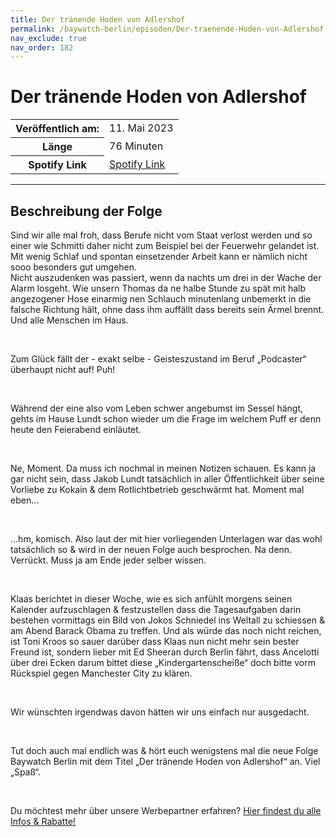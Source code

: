 ```yaml
---
title: Der tränende Hoden von Adlershof
permalink: /baywatch-berlin/episoden/Der-traenende-Hoden-von-Adlershof
nav_exclude: true
nav_order: 182
---
```


# Der tränende Hoden von Adlershof
<table class="resp-table dcf-table dcf-table-responsive dcf-table-bordered dcf-table-striped dcf-w-100%">
                    <tbody>
                        <tr>
                            <th scope="row">Veröffentlich am:</th>
                            <td data-label="Veröffentlich am:">11. Mai 2023</td>
                        </tr>
                        <tr>
                            <th scope="row">Länge </th>
                            <td data-label="Länge ">76 Minuten</td>
                        </tr><tr>
                                <th scope="row">Spotify Link</th>
                                <td data-label="Spotify Link"><a href="https://open.spotify.com/episode/5u5YKWbvwi1rmZaoWJb0YR">Spotify Link</a></td>
                            </tr></tbody>
                </table>

***

## Beschreibung der Folge

<div>
<p>Sind wir alle mal froh, dass Berufe nicht vom Staat verlost werden und so einer wie Schmitti daher nicht zum Beispiel bei der Feuerwehr gelandet ist. Mit wenig Schlaf und spontan einsetzender Arbeit kann er nämlich nicht sooo besonders gut umgehen.<br/>Nicht auszudenken was passiert, wenn da nachts um drei in der Wache der Alarm losgeht. Wie unsern Thomas da ne halbe Stunde zu spät mit halb angezogener Hose einarmig nen Schlauch minutenlang unbemerkt in die falsche Richtung hält, ohne dass ihm auffällt dass bereits sein Ärmel brennt. Und alle Menschen im Haus. </p><br/><p>Zum Glück fällt der - exakt selbe - Geisteszustand im Beruf „Podcaster“ überhaupt nicht auf! Puh! </p><br/><p>Während der eine also vom Leben schwer angebumst im Sessel hängt, gehts im Hause Lundt schon wieder um die Frage im welchem Puff er denn heute den Feierabend einläutet. </p><br/><p>Ne, Moment. Da muss ich nochmal in meinen Notizen schauen. Es kann ja gar nicht sein, dass Jakob Lundt tatsächlich in aller Öffentlichkeit über seine Vorliebe zu Kokain &amp; dem Rotlichtbetrieb geschwärmt hat. Moment mal eben…</p><br/><p>…hm, komisch. Also laut der mit hier vorliegenden Unterlagen war das wohl tatsächlich so &amp; wird in der neuen Folge auch besprochen. Na denn. Verrückt. Muss ja am Ende jeder selber wissen. </p><br/><p>Klaas berichtet in dieser Woche, wie es sich anfühlt morgens seinen Kalender aufzuschlagen &amp; festzustellen dass die Tagesaufgaben darin bestehen vormittags ein Bild von Jokos Schniedel ins Weltall zu schiessen &amp; am Abend Barack Obama zu treffen. Und als würde das noch nicht reichen, ist Toni Kroos so sauer darüber dass Klaas nun nicht mehr sein bester Freund ist, sondern lieber mit Ed Sheeran durch Berlin fährt, dass Ancelotti über drei Ecken darum bittet diese „Kindergartenscheiße“ doch bitte vorm Rückspiel gegen Manchester City zu klären. </p><br/><p>Wir wünschten irgendwas davon hätten wir uns einfach nur ausgedacht. </p><br/><p>Tut doch auch mal endlich was &amp; hört euch wenigstens mal die neue Folge Baywatch Berlin mit dem Titel „Der tränende Hoden von Adlershof“ an. Viel „Spaß“.</p><br/><p>Du möchtest mehr über unsere Werbepartner erfahren? <a href="https://linktr.ee/BaywatchBerlin" rel="nofollow">Hier findest du alle Infos &amp; Rabatte!</a></p>  
</div>

